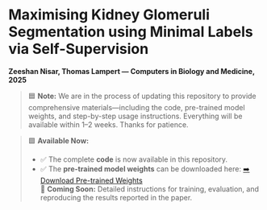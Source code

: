 # **Maximising Kidney Glomeruli Segmentation using Minimal Labels via Self-Supervision**

**Zeeshan Nisar, Thomas Lampert — Computers in Biology and Medicine, 2025**

> 🟦 **Note:** We are in the process of updating this repository to provide comprehensive materials—including the code, pre-trained model weights, and step-by-step usage instructions. Everything will be available within 1–2 weeks. Thanks for patience.

> 🟩 **Available Now:**  
> - ✅ The complete **code** is now available in this repository.  
> - ✅ The **pre-trained model weights** can be downloaded here:  [➡️ Download Pre-trained Weights](https://seafile.unistra.fr/d/8a7fd71081644d2f86dc/)  
> 📌 **Coming Soon:** Detailed instructions for training, evaluation, and reproducing the results reported in the paper.  


